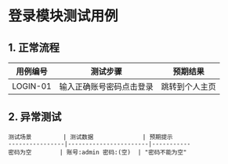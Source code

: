 # 登录模块测试用例

## 1. 正常流程
| 用例编号 | 测试步骤                | 预期结果          |
|----------|-------------------------|-------------------|
| LOGIN-01 | 输入正确账号密码点击登录 | 跳转到个人主页    |

## 2. 异常测试
```excel
测试场景         | 测试数据              | 预期提示
----------------|-----------------------|-----------
密码为空        | 账号:admin 密码:(空)  | "密码不能为空"